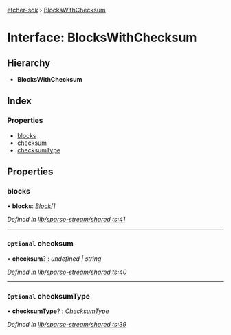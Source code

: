 [etcher-sdk](../README.md) › [BlocksWithChecksum](blockswithchecksum.md)

# Interface: BlocksWithChecksum

## Hierarchy

* **BlocksWithChecksum**

## Index

### Properties

* [blocks](blockswithchecksum.md#blocks)
* [checksum](blockswithchecksum.md#optional-checksum)
* [checksumType](blockswithchecksum.md#optional-checksumtype)

## Properties

###  blocks

• **blocks**: *[Block](block.md)[]*

*Defined in [lib/sparse-stream/shared.ts:41](https://github.com/balena-io-modules/etcher-sdk/blob/78fae11/lib/sparse-stream/shared.ts#L41)*

___

### `Optional` checksum

• **checksum**? : *undefined | string*

*Defined in [lib/sparse-stream/shared.ts:40](https://github.com/balena-io-modules/etcher-sdk/blob/78fae11/lib/sparse-stream/shared.ts#L40)*

___

### `Optional` checksumType

• **checksumType**? : *[ChecksumType](../README.md#checksumtype)*

*Defined in [lib/sparse-stream/shared.ts:39](https://github.com/balena-io-modules/etcher-sdk/blob/78fae11/lib/sparse-stream/shared.ts#L39)*
